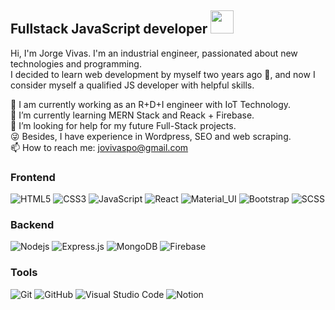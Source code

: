 <h2>Fullstack JavaScript developer <img src='https://media4.giphy.com/media/GZu3NtMoA6Lp2alLKk/giphy.gif?cid=ecf05e47yewzfsj2v9q7ila07q34qty7twqawxtl9b4d2wn8&rid=giphy.gif&ct=s' width='37'/></h2> 

<p>Hi, I'm Jorge Vivas. I'm an industrial engineer, passionated about new technologies and programming.
<br>
I decided to learn web development by myself two years ago 🚀, and now I consider myself a qualified JS developer with helpful skills.
<br>


💼 I am currently working as an R+D+I engineer with IoT Technology. <br>
🌱 I’m currently learning MERN Stack and Reack + Firebase. <br>
🤔 I’m looking for help for my future Full-Stack projects.<br>
😜 Besides, I have experience in Wordpress, SEO and web scraping. <br>
📫 How to reach me: jovivaspo@gmail.com <br>
  
</p>

### Frontend
![HTML5](https://img.shields.io/badge/-HTML5-black?style=flat-square&logo=html5&logoColor=orange)
![CSS3](https://img.shields.io/badge/-CSS3-black?style=flat-square&logo=css3&logoColor=blue)
![JavaScript](https://img.shields.io/badge/-JavaScript-black?style=flat-square&logo=javascript)
![React](https://img.shields.io/badge/-React-black?style=flat-square&logo=react)
![Material_UI](https://img.shields.io/badge/-Material_UI-black?style=flat-square&logo=material-ui)
![Bootstrap](https://img.shields.io/badge/-Bootstrap-black?style=flat-square&logo=bootstrap)
![SCSS](https://img.shields.io/badge/-SCSS-black?style=flat-square&logo=SASS)



### Backend

![Nodejs](https://img.shields.io/badge/-Nodejs-black?style=flat-square&logo=Node.js)
![Express.js](https://img.shields.io/badge/-Express-black?style=flat-square&logo=expressjs)
![MongoDB](https://img.shields.io/badge/-MongoDB-black?style=flat-square&logo=mongodb)
![Firebase](https://img.shields.io/badge/-Firebase-black?style=flat-square&logo=Firebase)


### Tools
![Git](https://img.shields.io/badge/-Git-black?style=flat-square&logo=git)
![GitHub](https://img.shields.io/badge/-GitHub-black?style=flat-square&logo=github)
![Visual Studio Code](https://img.shields.io/badge/-Visual%20Studio%20Code-black?style=flat&logo=visual-studio-code&logoColor=blue)
![Notion](https://img.shields.io/badge/-Notion-black?style=flat&logo=notion)

